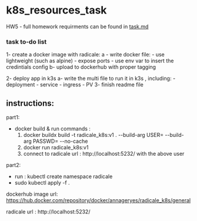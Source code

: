 # k8s_resources_task
HW5 - full homework requirments can be found in [task.md](task.md)

### task to-do list
1- create a docker image with radicale:
    a - write docker file:
        - use lightweight (such as alpine)
        - expose ports
        - use env var to insert the credintials config
    b- upload to dockerhub with proper tagging
    
2- deploy app in k3s
    a- write the multi file to run it in k3s , including:
        - deployment 
        - service
        - ingress
        - PV
3- finish readme file 

## instructions:

part1:
- docker build & run commands :
    1. docker buildx build -t radicale_k8s:v1 . --build-arg USER=<username>  --build-arg PASSWD=<password> --no-cache
    2. docker run radicale_k8s:v1
    3. connect to radicale url : http://localhost:5232/    with the above user

part2:  
- run : kubectl create namespace radicale
- sudo kubectl apply -f .


dockerhub image url: https://hub.docker.com/repository/docker/annageryes/radicale_k8s/general

radicale url : http://localhost:5232/    







